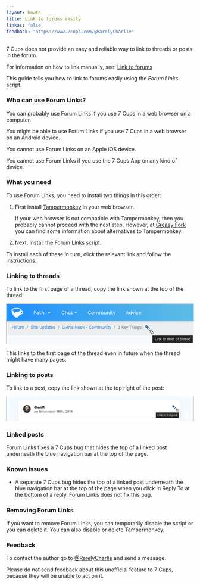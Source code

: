 ```yaml
---
layout: howto
title: Link to forums easily
linkas: false
feedback: "https://www.7cups.com/@RarelyCharlie"
---
```

7 Cups does not provide an easy and reliable way to link to threads or posts in the forum.

For information on how to link manually, see: [Link to forums](./forumlink)

This guide tells you how to link to forums easily using the *Forum Links* script.

### Who can use Forum Links?
You can probably use Forum Links if you use 7 Cups in a web browser on a computer.

You might be able to use Forum Links if you use 7 Cups in a web browser on an Android device.

You cannot use Forum Links on an Apple iOS device.

You cannot use Forum Links if you use the 7 Cups App on any kind of device.

### What you need
To use Forum Links, you need to install two things in this order:

1. First install [Tampermonkey](http://tampermonkey.net/) in your web browser.

   If your web browser is not compatible with Tampermonkey, then you probably cannot proceed with the next step. However, at [Greasy Fork](https://greasyfork.org/en) you can find some information about alternatives to Tampermonkey.

2. Next, install the [Forum Links](https://greasyfork.org/en/scripts/406937-7-cups-forum-links) script.

To install each of these in turn, click the relevant link and follow the instructions.

### Linking to threads
To link to the first page of a thread, copy the link shown at the top of the thread:

![Link at top of thread](/assets/forumlink0.png)

This links to the first page of the thread even in future when the thread might have many pages.

### Linking to posts
To link to a post, copy the link shown at the top right of the post:

![Link at top right of post](/assets/forumlink1.png)

### Linked posts
Forum Links fixes a 7 Cups bug that hides the top of a linked post underneath the blue navigation bar at the top of the page.

### Known issues

 - A separate 7 Cups bug hides the top of a linked post underneath the blue navigation bar at the top of the page when you click In Reply To at the bottom of a reply. Forum Links does not fix this bug.

### Removing Forum Links
If you want to remove Forum Links, you can temporarily disable the script or you can delete it. You can also disable or delete Tampermonkey.

### Feedback
To contact the author go to [@RarelyCharlie](https://www.7cups.com/@RarelyCharlie) and send a message.

Please do not send feedback about this unofficial feature to 7 Cups, because they will be unable to act on it.

